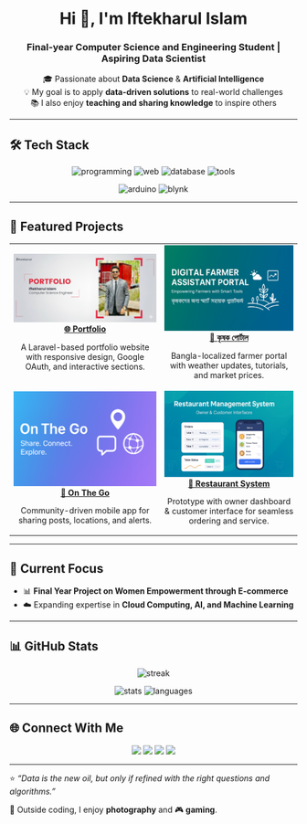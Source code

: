 <!--- <p align="center">
  <img src="./images/banner.png" alt="Iftekharul Islam Banner" width="100%" />
</p>--->
<h1 align="center">Hi 👋, I'm Iftekharul Islam</h1>
<h3 align="center">Final-year Computer Science and Engineering Student | Aspiring Data Scientist</h3>

<p align="center">
  🎓 Passionate about <b>Data Science</b> & <b>Artificial Intelligence</b> <br>
  💡 My goal is to apply <b>data-driven solutions</b> to real-world challenges <br>
  📚 I also enjoy <b>teaching and sharing knowledge</b> to inspire others
</p>

---

## 🛠️ Tech Stack  

<p align="center">
  <img src="https://skillicons.dev/icons?i=python,cpp,php" height="40" alt="programming" />
  <img src="https://skillicons.dev/icons?i=html,css,js,bootstrap" height="40" alt="web" />
  <img src="https://skillicons.dev/icons?i=mysql" height="40" alt="database" />
  <img src="https://skillicons.dev/icons?i=laravel,git,github,figma" height="40" alt="tools" />
</p>

<p align="center">
  <img src="https://cdn.iconscout.com/icon/free/png-512/arduino-226072.png?f=webp&w=40" height="40" alt="arduino" />
  <img src="https://cdn.iconscout.com/icon/free/png-512/blynk-282782.png?f=webp&w=40" height="40" alt="blynk" />
</p>

---

## 📌 Featured Projects  

<table>
<tr>
<td align="center">
  <a href="https://github.com/iftekharul01/Full-Stack-Dynamic-Portfolio-.git">
    <img src="./images/portfolio.png" width="250" alt="Portfolio Screenshot"/>
    <br><b>🌐 Portfolio</b>
  </a>
  <p>A Laravel-based portfolio website with responsive design, Google OAuth, and interactive sections.</p>
</td>
<td align="center">
  <a href="https://github.com/iftekharul01/digital_farmer_assistant_portal.git">
    <img src="./images/krishok_portal.png" width="250" alt="Krishok Portal Screenshot"/>
    <br><b>🌾 কৃষক পোর্টাল</b>
  </a>
  <p>Bangla-localized farmer portal with weather updates, tutorials, and market prices.</p>
</td>
</tr>

<tr>
<td align="center">
  <a href="https://github.com/emtiaz1/on_the_go.git">
    <img src="./images/on_the_go.png" width="250" alt="On The Go Screenshot"/>
    <br><b>📱 On The Go</b>
  </a>
  <p>Community-driven mobile app for sharing posts, locations, and alerts.</p>
</td>
<td align="center">
  <a href="https://www.figma.com/proto/wYyFCFqXRs3T5XcDA88O54/Page-1?node-id=3-13&p=f">
    <img src="./images/restaurant_system.png" width="250" alt="Restaurant System Screenshot"/>
    <br><b>🍴 Restaurant System</b>
  </a>
  <p>Prototype with owner dashboard & customer interface for seamless ordering and service.</p>
</td>
</tr>
</table>

---

## 🎯 Current Focus  

- 📊 **Final Year Project on Women Empowerment through E-commerce**  
- ☁️ Expanding expertise in **Cloud Computing, AI, and Machine Learning**  

---

## 📊 GitHub Stats  

<p align="center">
  <img src="https://streak-stats.demolab.com/?user=iftekharul01&theme=tokyonight" alt="streak" />
</p>

<p align="center">
  <img src="https://github-readme-stats.vercel.app/api?username=iftekharul01&show_icons=true&theme=tokyonight" height="150" alt="stats" />
  <img src="https://github-readme-stats.vercel.app/api/top-langs/?username=iftekharul01&layout=compact&theme=tokyonight" height="150" alt="languages" />
</p>

---

## 🌐 Connect With Me  

<p align="center">
  <a href="https://www.linkedin.com/in/iftekharulislam01/"><img src="https://skillicons.dev/icons?i=linkedin" height="40" /></a>
  <a href="mailto:islam15-5308@diu.edu.bd"><img src="https://cdn-icons-png.flaticon.com/512/732/732200.png" height="40" /></a>
  <a href="https://www.instagram.com/iftekharul_islam_sahan_/"><img src="https://skillicons.dev/icons?i=instagram" height="40" /></a>
  <a href="https://www.facebook.com/iftekharul.islam01"><img src="https://cdn-icons-png.flaticon.com/512/733/733547.png" height="40" /></a>
</p>

---

⭐️ *“Data is the new oil, but only if refined with the right questions and algorithms.”*  

📸 Outside coding, I enjoy **photography** and 🎮 **gaming**.  
